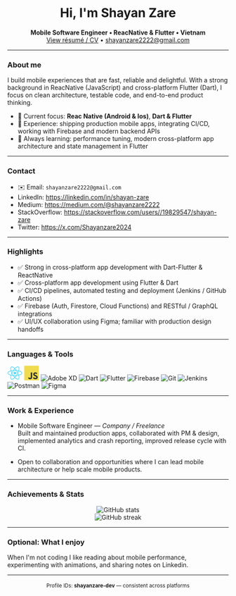 <!-- Header -->
<h1 align="center">Hi, I'm Shayan Zare </h1>
<p align="center">
  <strong>Mobile Software Engineer • ReacNative & Flutter • Vietnam</strong><br />
  <a href="https://shayanzare-dev.github.io/portfolio">View résumé / CV</a> • <a href="mailto:shayanzare2222@gmail.com">shayanzare2222@gmail.com</a>
</p>

---

<!-- Quick intro -->
### About me
I build mobile experiences that are fast, reliable and delightful. With a strong background in ReacNative (JavaScript) and cross-platform Flutter (Dart), I focus on clean architecture, testable code, and end-to-end product thinking.

- 🔭 Current focus: **Reac Native (Android & Ios)**, **Dart & Flutter**  
- 💼 Experience: shipping production mobile apps, integrating CI/CD, working with Firebase and modern backend APIs  
- 🌱 Always learning: performance tuning, modern cross-platform app architecture and state management in Flutter

---

### Contact
- ✉️ Email: `shayanzare2222@gmail.com`  
- LinkedIn: https://linkedin.com/in/shayan-zare 
- Medium: https://medium.com/@shayanzare2222  
- StackOverflow: https://stackoverflow.com/users//19829547/shayan-zare
- Twitter: https://x.com/Shayanzare2024 
---

### Highlights
- ✅ Strong in cross-platform app development with Dart-Flutter & ReactNative  
- ✅ Cross-platform app development using Flutter & Dart  
- ✅ CI/CD pipelines, automated testing and deployment (Jenkins / GitHub Actions)  
- ✅ Firebase (Auth, Firestore, Cloud Functions) and RESTful / GraphQL integrations  
- ✅ UI/UX collaboration using Figma; familiar with production design handoffs

---

### Languages & Tools
<p>
 <img alt="React Native" src="https://raw.githubusercontent.com/devicons/devicon/master/icons/react/react-original.svg" width="34" height="34"/>
<img alt="JavaScript" src="https://raw.githubusercontent.com/devicons/devicon/master/icons/javascript/javascript-original.svg" width="34" height="34"/>
<img alt="Adobe XD" src="https://raw.githubusercontent.com/devicons/devicon/blob/master/icons/xd/xd-original.svg" width="34" height="34"/>
<img alt="Dart" src="https://www.vectorlogo.zone/logos/dartlang/dartlang-icon.svg" width="34" height="34"/>
<img alt="Flutter" src="https://www.vectorlogo.zone/logos/flutterio/flutterio-icon.svg" width="34" height="34"/>
<img alt="Firebase" src="https://www.vectorlogo.zone/logos/firebase/firebase-icon.svg" width="34" height="34"/>
<img alt="Git" src="https://www.vectorlogo.zone/logos/git-scm/git-scm-icon.svg" width="34" height="34"/>
<img alt="Jenkins" src="https://www.vectorlogo.zone/logos/jenkins/jenkins-icon.svg" width="34" height="34"/>
<img alt="Postman" src="https://www.vectorlogo.zone/logos/getpostman/getpostman-icon.svg" width="34" height="34"/>
<img alt="Figma" src="https://www.vectorlogo.zone/logos/figma/figma-icon.svg" width="34" height="34"/>
</p>

---


### Work & Experience
- Mobile Software Engineer — *Company / Freelance*  
  Built and maintained production apps, collaborated with PM & design, implemented analytics and crash reporting, improved release cycle with CI.

- Open to collaboration and opportunities where I can lead mobile architecture or help scale mobile products.

---

### Achievements & Stats
<p align="center">
  <img src="https://github-readme-stats.vercel.app/api?username=shayanzare-dev&show_icons=true&locale=en&theme=material-palenight" alt="GitHub stats" />
  <br/>
  <img src="https://github-readme-streak-stats.herokuapp.com/?user=shayanzare-dev&theme=material-palenight" alt="GitHub streak"/>
</p>

---

### Optional: What I enjoy
When I'm not coding I like reading about mobile performance, experimenting with animations, and sharing notes on Linkedin.

---

<p align="center">
  <small>Profile IDs: <strong>shayanzare-dev</strong> — consistent across platforms</small>
</p>
